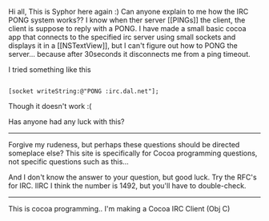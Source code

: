 Hi all,
      This is Syphor here again :) Can anyone explain to me how the IRC PONG system works?? I know when ther server [[PINGs]] the client, the client is suppose to reply with a PONG. I have made a small basic cocoa app that connects to the specified irc server using small sockets and displays it in a [[NSTextView]], but I can't figure out how to PONG the server... because after 30seconds it disconnects me from a ping timeout.

I tried something like this

<code>
[socket writeString:@"PONG :irc.dal.net"];
</code>

Though it doesn't work :(

Has anyone had any luck with this?

----

Forgive my rudeness, but perhaps these questions should be directed someplace else? This site is specifically for Cocoa programming questions, not specific questions such as this...

And I don't know the answer to your question, but good luck. Try the RFC's for IRC. IIRC I think the number is 1492, but you'll have to double-check.

----

This is cocoa programming.. I'm making a Cocoa IRC Client (Obj C)